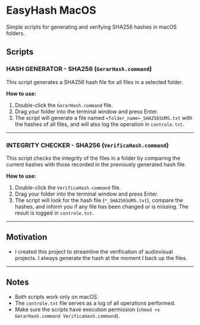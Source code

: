 # EasyHash MacOS

Simple scripts for generating and verifying SHA256 hashes in macOS folders.

## Scripts

### HASH GENERATOR - SHA256 (`GerarHash.command`)

This script generates a SHA256 hash file for all files in a selected folder.

**How to use:**
1. Double-click the `GerarHash.command` file.
2. Drag your folder into the terminal window and press Enter.
3. The script will generate a file named `<folder_name>_SHA256SUMS.txt` with the hashes of all files, and will also log the operation in `controle.txt`.

---

### INTEGRITY CHECKER - SHA256 (`VerificaHash.command`)

This script checks the integrity of the files in a folder by comparing the current hashes with those recorded in the previously generated hash file.

**How to use:**
1. Double-click the `VerificaHash.command` file.
2. Drag your folder into the terminal window and press Enter.
3. The script will look for the hash file (`*_SHA256SUMS.txt`), compare the hashes, and inform you if any file has been changed or is missing. The result is logged in `controle.txt`.

---

## Motivation

- I created this project to streamline the verification of audiovisual projects. I always generate the hash at the moment I back up the files.

---

## Notes

- Both scripts work only on macOS.
- The `controle.txt` file serves as a log of all operations performed.
- Make sure the scripts have execution permission (`chmod +x GerarHash.command VerificaHash.command`).
